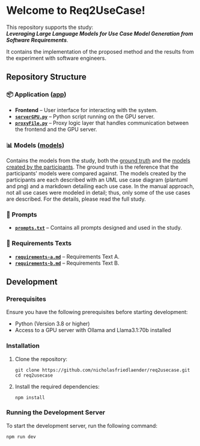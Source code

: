 # Welcome to Req2UseCase!

This repository supports the study:  
***Leveraging Large Language Models for Use Case Model Generation from Software Requirements***.

It contains the implementation of the proposed method and the results from the experiment with software engineers.

## Repository Structure

### 📦 Application ([app](app))

-   **Frontend** – User interface for interacting with the system.
-   **[`serverGPU.py`](app/serverGPU.py)** – Python script running on the GPU server.
-   **[`proxyFile.py`](app/proxyFile.py)** – Proxy logic layer that handles communication between the frontend and the GPU server.

### 📊 Models ([models](models))

Contains the models from the study, both the [ground truth](models/ground-truth) and the [models created by the participants](models/results). The ground truth is the reference that the participants' models were compared against. The models created by the participants are each described with an UML use case diagram (plantuml and png) and a markdown detailing each use case. In the manual approach, not all use cases were modeled in detail; thus, only some of the use cases are described. For the details, please read the full study.

### 🧾 Prompts

-   **[`prompts.txt`](Prompts.txt)** – Contains all prompts designed and used in the study.

### 📑 Requirements Texts

-   **[`requirements-a.md`](requirements-a.md)** – Requirements Text A.
-   **[`requirements-b.md`](requirements-b.md)** – Requirements Text B.

## Development

### Prerequisites

Ensure you have the following prerequisites before starting development:

-   Python (Version 3.8 or higher)
-   Access to a GPU server with Ollama and Llama3.1:70b installed

### Installation

1.  Clone the repository:
    
    ```shell
    git clone https://github.com/nicholasfriedlaender/req2usecase.git
    cd req2usecase
    ```
    
2.  Install the required dependencies:
    
    ```shell
    npm install
    ```
    

### Running the Development Server

To start the development server, run the following command:

```shell
npm run dev
```